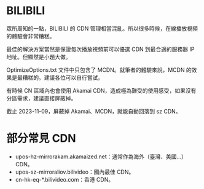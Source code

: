 # BILIBILI

眾所周知的一點，BILIBILI 的 CDN 管理相當混亂。所以很多時候，在線播放視頻的體驗會非常糟糕。

最佳的解決方案當然是保證每次播放視頻前可以優選 CDN 到最合適的服務器 IP 地址。但顯然是小題大做。

OptimizeOptions.txt 文件中只包含了 MCDN。就筆者的體驗來說，MCDN 的效果是最糟糕的。建議各位可以自行嘗試。

有時候 CN 區域內也會使用 Akamai CDN，造成極為難受的使用感受，如果沒有分區需求，建議直接屏蔽掉。

截止 2023-11-09，屏蔽掉 Akamai、MCDN，就能自動回落到 sz CDN。

# 部分常見 CDN
- upos-hz-mirrorakam.akamaized.net：通常作為海外（臺灣、美國…） CDN。
- upos-sz-mirroraliov.bilivideo：國內最佳 CDN。
- cn-hk-eq-*.bilivideo.com：香港 CDN。
